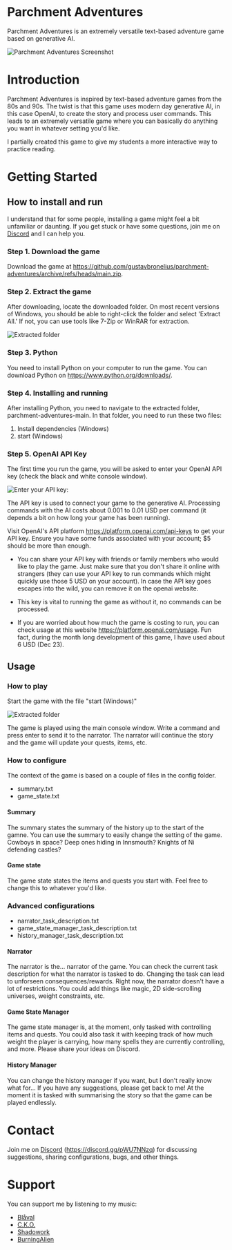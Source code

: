 # Parchment Adventures

Parchment Adventures is an extremely versatile text-based adventure game based on generative AI.

![Parchment Adventures Screenshot](assets/images/Parchment-adventures.png)

# Introduction
Parchment Adventures is inspired by text-based adventure games from the 80s and 90s. The twist is that this game uses modern day generative AI, in this case OpenAI, to create the story and process user commands. This leads to an extremely versatile game where you can basically do anything you want in whatever setting you'd like.

I partially created this game to give my students a more interactive way to practice reading.

# Getting Started
## How to install and run
I understand that for some people, installing a game might feel a bit unfamiliar or daunting. If you get stuck or have some questions, join me on [Discord](https://discord.gg/pWU7NNzq) and I can help you.

### Step 1. Download the game
Download the game at https://github.com/gustavbronelius/parchment-adventures/archive/refs/heads/main.zip.

### Step 2. Extract the game
After downloading, locate the downloaded folder. On most recent versions of Windows, you should be able to right-click the folder and select 'Extract All.' If not, you can use tools like 7-Zip or WinRAR for extraction.

![Extracted folder](assets/images/folder.png)

### Step 3. Python
You need to install Python on your computer to run the game. You can download Python on https://www.python.org/downloads/.

### Step 4. Installing and running
After installing Python, you need to navigate to the extracted folder, parchment-adventures-main. In that folder, you need to run these two files:

1. Install dependencies (Windows)
2. start (Windows)

### Step 5. OpenAI API Key
The first time you run the game, you will be asked to enter your OpenAI API key (check the black and white console window). 

![Enter your API key:](assets/images/api_key.png)

The API key is used to connect your game to the generative AI. Processing commands with the AI costs about 0.001 to 0.01 USD per command (it depends a bit on how long your game has been running).

Visit OpenAI's API platform https://platform.openai.com/api-keys to get your API key. Ensure you have some funds associated with your account; $5 should be more than enough.

- You can share your API key with friends or family members who would like to play the game. Just make sure that you don't share it online with strangers (they can use your API key to run commands which might quickly use those 5 USD on your account). In case the API key goes escapes into the wild, you can remove it on the openai website.

- This key is vital to running the game as without it, no commands can be processed.

- If you are worried about how much the game is costing to run, you can check usage at this website https://platform.openai.com/usage. Fun fact, during the month long development of this game, I have used about 6 USD (Dec 23).

## Usage
### How to play
Start the game with the file "start (Windows)"

![Extracted folder](assets/images/folder.png)

The game is played using the main console window. Write a command and press enter to send it to the narrator. The narrator will continue the story and the game will update your quests, items, etc.

### How to configure
The context of the game is based on a couple of files in the config folder.

- summary.txt
- game_state.txt

#### Summary
The summary states the summary of the history up to the start of the gamne. You can use the summary to easily change the setting of the game. Cowboys in space? Deep ones hiding in Innsmouth? Knights of Ni defending castles?

#### Game state
The game state states the items and quests you start with. Feel free to change this to whatever you'd like. 

### Advanced configurations
- narrator_task_description.txt
- game_state_manager_task_description.txt
- history_manager_task_description.txt

#### Narrator
The narrator is the... narrator of the game. You can check the current task description for what the narrator is tasked to do. Changing the task can lead to unforseen consequences/rewards. Right now, the narrator doesn't have a lot of restrictions. You could add things like magic, 2D side-scrolling universes, weight constraints, etc.

#### Game State Manager
The game state manager is, at the moment, only tasked with controlling items and quests. You could also task it with keeping track of how much weight the player is carrying, how many spells they are currently controlling, and more. Please share your ideas on Discord. 

#### History Manager
You can change the history manager if you want, but I don't really know what for... If you have any suggestions, please get back to me! At the moment it is tasked with summarising the story so that the game can be played endlessly.

# Contact
Join me on [Discord](https://discord.gg/pWU7NNzq) (https://discord.gg/pWU7NNzq) for discussing suggestions, sharing configurations, bugs, and other things.

# Support
You can support me by listening to my music:
- [Blåval](https://youtu.be/CR8DCaJX8Uo)
- [C.K.O.](https://youtu.be/oF1Mfcrwf7Y)
- [Shadowork](https://youtu.be/R8fXrOj0viI)
- [BurningAlien](https://youtu.be/jzIckNYEK94)